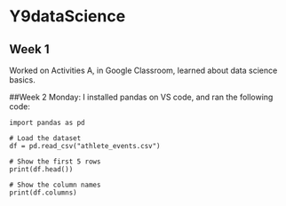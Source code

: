 # Y9dataScience
## Week 1
Worked on Activities A, in Google Classroom, learned about data science basics.

##Week 2
Monday: I installed pandas on VS code, and ran the following code:
```
import pandas as pd

# Load the dataset
df = pd.read_csv("athlete_events.csv")

# Show the first 5 rows
print(df.head())

# Show the column names
print(df.columns)
```
